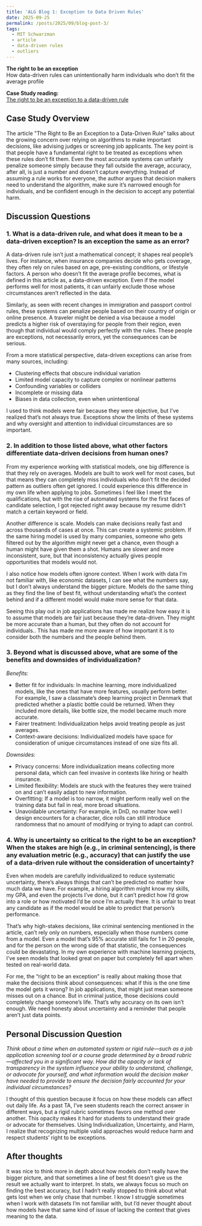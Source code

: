 ```yaml
---
title: 'ALG Blog 1: Exception to Data Driven Rules'
date: 2025-09-25
permalink: /posts/2025/09/blog-post-3/
tags:
  - MIT Schwarzman
  - article
  - data-driven rules
  - outliers
---
```


**The right to be an exception**<br>
How data-driven rules can unintentionally harm individuals who don’t fit the average profile

**Case Study reading:**  
[The right to be an exception to a data-driven rule](https://mit-serc.pubpub.org/pub/right-to-be-exception/release/2)

Case Study Overview
---
The article "The Right to Be an Exception to a Data-Driven Rule" talks about the growing concern over relying on algorithms to make important decisions, like advising judges or screening job applicants. The key point is that people have a fundamental right to be treated as exceptions when these rules don’t fit them. Even the most accurate systems can unfairly penalize someone simply because they fall outside the average, accuracy, after all, is just a number and doesn’t capture everything. Instead of assuming a rule works for everyone, the author argues that decision makers need to understand the algorithm, make sure it’s narrowed enough for individuals, and be confident enough in the decision to accept any potential harm.

Discussion Questions
---

### 1. What is a data-driven rule, and what does it mean to be a data-driven exception? Is an exception the same as an error?

A data-driven rule isn’t just a mathematical concept; it shapes real people’s lives. For instance, when insurance companies decide who gets coverage, they often rely on rules based on age, pre-existing conditions, or lifestyle factors. A person who doesn’t fit the average profile becomes, what is defined in this article as, a data-driven exception. Even if the model performs well for most patients, it can unfairly exclude those whose circumstances aren’t reflected in the data.

Similarly, as seen with recent changes in immigration and passport control rules, these systems can penalize people based on their country of origin or online presence. A traveler might be denied a visa because a model predicts a higher risk of overstaying for people from their region, even though that individual would comply perfectly with the rules. These people are exceptions, not necessarily errors, yet the consequences can be serious.

From a more statistical perspective, data-driven exceptions can arise from many sources, including:
- Clustering effects that obscure individual variation
- Limited model capacity to capture complex or nonlinear patterns
- Confounding variables or colliders
- Incomplete or missing data
- Biases in data collection, even when unintentional

I used to think models were fair because they were objective, but I’ve realized that’s not always true. Exceptions show the limits of these systems and why oversight and attention to individual circumstances are so important. 

### 2. In addition to those listed above, what other factors differentiate data-driven decisions from human ones?

From my experience working with statistical models, one big difference is that they rely on averages. Models are built to work well for most cases, but that means they can completely miss individuals who don’t fit the decided pattern as outliers often get ignored. I could experience this difference in my own life when applying to jobs. Sometimes I feel like I meet the qualifications, but with the rise of automated systems for the first faces of candidate selection, I got rejected right away because my resume didn’t match a certain keyword or field. 

Another difference is scale. Models can make decisions really fast and across thousands of cases at once. This can create a systemic problem. If the same hiring model is used by many companies, someone who gets filtered out by the algorithm might never get a chance, even though a human might have given them a shot. Humans are slower and more inconsistent, sure, but that inconsistency actually gives people opportunities that models would not.

I also notice how models often ignore context. When I work with data I’m not familiar with, like economic datasets, I can see what the numbers say, but I don’t always understand the bigger picture. Models do the same thing as they find the line of best fit, without understanding what’s the context behind and if a different model would make more sense for that data. 

Seeing this play out in job applications has made me realize how easy it is to assume that models are fair just because they’re data-driven. They might be more accurate than a human, but they often do not account for individuals.. This has made me more aware of how important it is to consider both the numbers and the people behind them.

### 3. Beyond what is discussed above, what are some of the benefits and downsides of individualization?

*Benefits:*

- Better fit for individuals: In machine learning, more individualized models, like the ones that have more features, usually perform better. For example, I saw a classmate’s deep learning project in Denmark that predicted whether a plastic bottle could be returned. When they included more details, like bottle size, the model became much more accurate.
- Fairer treatment: Individualization helps avoid treating people as just averages.
- Context-aware decisions: Individualized models have space for consideration of unique circumstances instead of one size fits all.

*Downsides:*

- Privacy concerns: More individualization means collecting more personal data, which can feel invasive in contexts like hiring or health insurance.
- Limited flexibility: Models are stuck with the features they were trained on and can’t easily adapt to new information.
- Overfitting: If a model is too narrow, it might perform really well on the training data but fail in real, more broad situations.
- Unavoidable uncertainty: For example, in DnD, no matter how well I design encounters for a character, dice rolls can still introduce randomness that no amount of modifying or trying to adapt can control.

### 4. Why is uncertainty so critical to the right to be an exception? When the stakes are high (e.g., in criminal sentencing), is there any evaluation metric (e.g., accuracy) that can justify the use of a data-driven rule without the consideration of uncertainty?

Even when models are carefully individualized to reduce systematic uncertainty, there’s always things that can’t be predicted no matter how much data we have. For example, a hiring algorithm might know my skills, my GPA, and even the projects I’ve done, but it can’t predict how I’d grow into a role or how motivated I’d be once I’m actually there. It is unfair to treat any candidate as if the model would be able to predict that person’s performance.

That’s why high-stakes decisions, like criminal sentencing mentioned in the article, can’t rely only on numbers, especially when those numbers come from a model. Even a model that’s 95% accurate still fails for 1 in 20 people, and for the person on the wrong side of that statistic, the consequences could be devastating. In my own experience with machine learning projects, I’ve seen models that looked great on paper but completely fell apart when tested on real-world data. 

For me, the “right to be an exception” is really about making those that make the decisions think about consequences: what if this is the one time the model gets it wrong? In job applications, that might just mean someone misses out on a chance. But in criminal justice, those decisions could completely change someone’s life. That’s why accuracy on its own isn’t enough. We need honesty about uncertainty and a reminder that people aren’t just data points.

Personal Discussion Question
---
*Think about a time when an automated system or rigid rule—such as a job application screening tool or a course grade determined by a broad rubric—affected you in a significant way. How did the opacity or lack of transparency in the system influence your ability to understand, challenge, or advocate for yourself, and what information would the decision maker have needed to provide to ensure the decision fairly accounted for your individual circumstances?*

I thought of this question because it focus on how these models can affect out daily life. As a past TA, I’ve seen students reach the correct answer in different ways, but a rigid rubric sometimes favors one method over another. This opacity makes it hard for students to understand their grade or advocate for themselves. Using Individualization, Uncertainty, and Harm, I realize that recognizing multiple valid approaches would reduce harm and respect students’ right to be exceptions.

After thoughts
---
It was nice to think more in depth about how models don’t really have the bigger picture, and that sometimes a line of best fit doesn’t give us the result we actually want to interpret. In stats, we always focus so much on finding the best accuracy, but I hadn’t really stopped to think about what gets lost when we only chase that number. I know I struggle sometimes when I work with datasets I’m not familiar with, but I’d never thought about how models have that same kind of issue of lacking the context that gives meaning to the data.